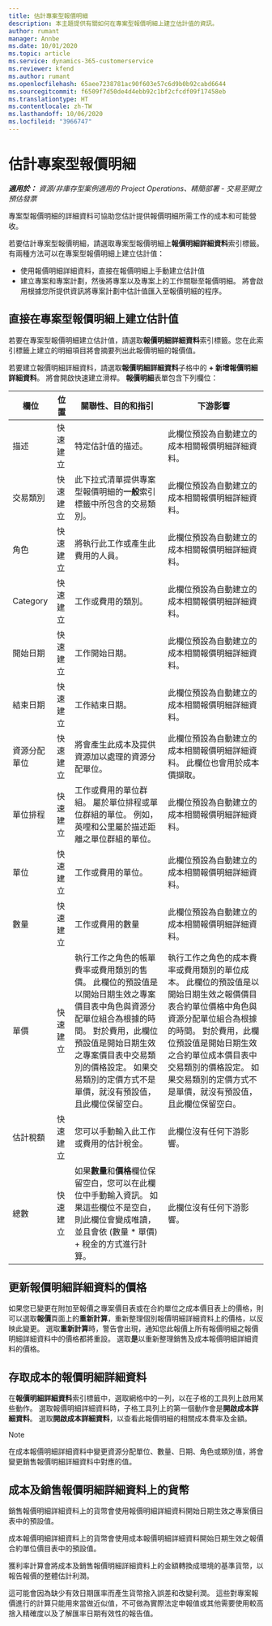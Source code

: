```yaml
---
title: 估計專案型報價明細
description: 本主題提供有關如何在專案型報價明細上建立估計值的資訊。
author: rumant
manager: Annbe
ms.date: 10/01/2020
ms.topic: article
ms.service: dynamics-365-customerservice
ms.reviewer: kfend
ms.author: rumant
ms.openlocfilehash: 65aee7238781ac90f603e57c6d9b0b92cabd6644
ms.sourcegitcommit: f6509f7d50de4d4ebb92c1bf2cfcdf09f17458eb
ms.translationtype: HT
ms.contentlocale: zh-TW
ms.lasthandoff: 10/06/2020
ms.locfileid: "3966747"
---
```

# <a name="estimating-a-project-based-quote-line"></a>估計專案型報價明細

_**適用於：** 資源/非庫存型案例適用的 Project Operations、精簡部署 - 交易至開立預估發票_

專案型報價明細的詳細資料可協助您估計提供報價明細所需工作的成本和可能營收。

若要估計專案型報價明細，請選取專案型報價明細上**報價明細詳細資料**索引標籤。有兩種方法可以在專案型報價明細上建立估計值：

- 使用報價明細詳細資料，直接在報價明細上手動建立估計值 
- 建立專案和專案計劃，然後將專案以及專案上的工作關聯至報價明細。 將會啟用根據您所提供資訊將專案計劃中估計值匯入至報價明細的程序。

## <a name="create-estimates-directly-on-a-project-based-quote-line"></a>直接在專案型報價明細上建立估計值

若要在專案型報價明細建立估計值，請選取**報價明細詳細資料**索引標籤。您在此索引標籤上建立的明細項目將會摘要列出此報價明細的報價值。 

若要建立報價明細詳細資料，請選取**報價明細詳細資料**子格中的 **+ 新增報價明細詳細資料**。 將會開啟快速建立滑桿。 **報價明細**表單包含下列欄位：

| **欄位** | **位置** | **關聯性、目的和指引** | **下游影響** |
| --- | --- | --- | --- |
| 描述 | 快速建立 | 特定估計值的描述。 | 此欄位預設為自動建立的成本相關報價明細詳細資料。 |
| 交易類別 | 快速建立 | 此下拉式清單提供專案型報價明細的**一般**索引標籤中所包含的交易類別。  | 此欄位預設為自動建立的成本相關報價明細詳細資料。 |
| 角色 | 快速建立 | 將執行此工作或產生此費用的人員。 | 此欄位預設為自動建立的成本相關報價明細詳細資料。 |
| Category | 快速建立 | 工作或費用的類別。 | 此欄位預設為自動建立的成本相關報價明細詳細資料。 |
| 開始日期 | 快速建立 | 工作開始日期。 | 此欄位預設為自動建立的成本相關報價明細詳細資料。 |
| 結束日期 | 快速建立 | 工作結束日期。 | 此欄位預設為自動建立的成本相關報價明細詳細資料。 |
| 資源分配單位 | 快速建立 | 將會產生此成本及提供資源加以處理的資源分配單位。 | 此欄位預設為自動建立的成本相關報價明細詳細資料。 此欄位也會用於成本價擷取。 |
| 單位排程 | 快速建立 | 工作或費用的單位群組。 屬於單位排程或單位群組的單位。 例如，英哩和公里屬於描述距離之單位群組的單位。 | 此欄位預設為自動建立的成本相關報價明細詳細資料。 |
| 單位 | 快速建立 | 工作或費用的單位。 | 此欄位預設為自動建立的成本相關報價明細詳細資料。 |
| 數量 | 快速建立 | 工作或費用的數量 | 此欄位預設為自動建立的成本相關報價明細詳細資料。 |
| 單價 | 快速建立 | 執行工作之角色的帳單費率或費用類別的售價。 此欄位的預設值是以開始日期生效之專案價目表中角色與資源分配單位組合為根據的時間。 對於費用，此欄位預設值是開始日期生效之專案價目表中交易類別的價格設定。 如果交易類別的定價方式不是單價，就沒有預設值，且此欄位保留空白。 | 執行工作之角色的成本費率或費用類別的單位成本。 此欄位的預設值是以開始日期生效之報價價目表合約單位價格中角色與資源分配單位組合為根據的時間。 對於費用，此欄位預設值是開始日期生效之合約單位成本價目表中交易類別的價格設定。 如果交易類別的定價方式不是單價，就沒有預設值，且此欄位保留空白。 |
| 估計稅額 | 快速建立 | 您可以手動輸入此工作或費用的估計稅金。 | 此欄位沒有任何下游影響。 |
| 總數 | 快速建立 | 如果**數量**和**價格**欄位保留空白，您可以在此欄位中手動輸入資訊。 如果這些欄位不是空白，則此欄位會變成唯讀，並且會依 (數量 \* 單價) + 稅金的方式進行計算。 | 此欄位沒有任何下游影響。 |

## <a name="update-prices-on-quote-line-details"></a>更新報價明細詳細資料的價格

如果您已變更在附加至報價之專案價目表或在合約單位之成本價目表上的價格，則可以選取**報價**頁面上的**重新計算**，重新整理個別報價明細詳細資料上的價格，以反映此變更。 選取**重新計算**時，警告會出現，通知您此報價上所有報價明細之報價明細詳細資料中的價格都將重設。 選取**是**以重新整理銷售及成本報價明細詳細資料的價格。

## <a name="access-quote-line-details-for-cost"></a>存取成本的報價明細詳細資料

在**報價明細詳細資料**索引標籤中，選取網格中的一列，以在子格的工具列上啟用某些動作。 選取報價明細詳細資料時，子格工具列上的第一個動作會是**開啟成本詳細資料**。 選取**開啟成本詳細資料**，以查看此報價明細的相關成本費率及金額。

> [!NOTE]
> 在成本報價明細詳細資料中變更資源分配單位、數量、日期、角色或類別值，將會變更銷售報價明細詳細資料中對應的值。
## <a name="currency-on-quote-line-details-for-cost-and-sales"></a>成本及銷售報價明細詳細資料上的貨幣

銷售報價明細詳細資料上的貨幣會使用報價明細詳細資料開始日期生效之專案價目表中的預設值。

成本報價明細詳細資料上的貨幣會使用成本報價明細詳細資料開始日期生效之報價合約單位價目表中的預設值。

獲利率計算會將成本及銷售報價明細詳細資料上的金額轉換成環境的基準貨幣，以報告報價的整體估計利潤。

這可能會因為缺少有效日期匯率而產生貨幣捨入誤差和改變利潤。 這些對專案報價進行的計算只能用來當做近似值，不可做為實際法定申報值或其他需要使用較高捨入精確度以及了解匯率日期有效性的報告值。
